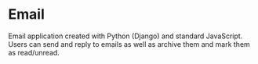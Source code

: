 # Email
Email application created with Python (Django) and standard JavaScript. Users can send and reply to emails as well as archive them and mark them as read/unread.

